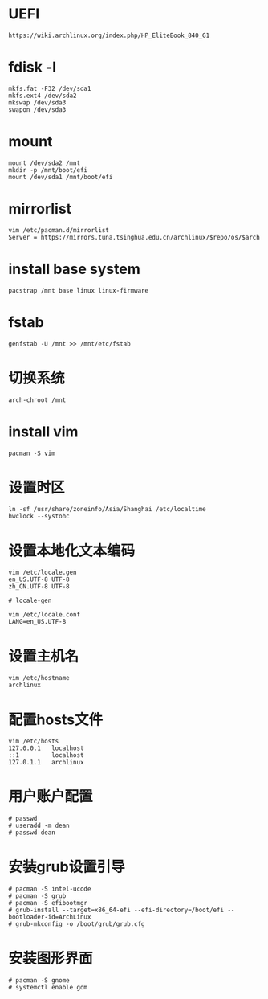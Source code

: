 # UEFI
```
https://wiki.archlinux.org/index.php/HP_EliteBook_840_G1
```

# fdisk -l
```
mkfs.fat -F32 /dev/sda1
mkfs.ext4 /dev/sda2
mkswap /dev/sda3
swapon /dev/sda3
```

# mount
```
mount /dev/sda2 /mnt
mkdir -p /mnt/boot/efi
mount /dev/sda1 /mnt/boot/efi
```

# mirrorlist
```
vim /etc/pacman.d/mirrorlist
Server = https://mirrors.tuna.tsinghua.edu.cn/archlinux/$repo/os/$arch
```

# install base system
```
pacstrap /mnt base linux linux-firmware
```

# fstab
```
genfstab -U /mnt >> /mnt/etc/fstab
```

# 切换系统
```
arch-chroot /mnt
```

# install vim
```
pacman -S vim
```

# 设置时区
```
ln -sf /usr/share/zoneinfo/Asia/Shanghai /etc/localtime
hwclock --systohc
```

# 设置本地化文本编码
```
vim /etc/locale.gen
en_US.UTF-8 UTF-8
zh_CN.UTF-8 UTF-8

# locale-gen

vim /etc/locale.conf
LANG=en_US.UTF-8
```

# 设置主机名
```
vim /etc/hostname
archlinux
```

# 配置hosts文件
```
vim /etc/hosts
127.0.0.1   localhost
::1         localhost
127.0.1.1   archlinux
```

# 用户账户配置
```
# passwd
# useradd -m dean
# passwd dean
```

# 安装grub设置引导
```
# pacman -S intel-ucode
# pacman -S grub
# pacman -S efibootmgr
# grub-install --target=x86_64-efi --efi-directory=/boot/efi --bootloader-id=ArchLinux
# grub-mkconfig -o /boot/grub/grub.cfg
```

# 安装图形界面
```
# pacman -S gnome
# systemctl enable gdm
```